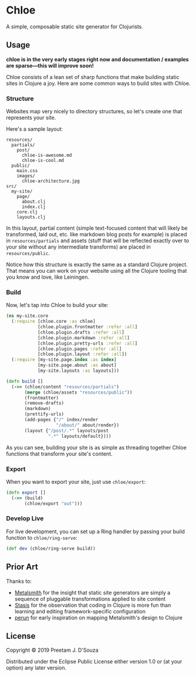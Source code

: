 # Chloe

A simple, composable static site generator for Clojurists.

## Usage

**chloe is in the very early stages right now and documentation / examples are sparse—this will improve soon!**

Chloe consists of a lean set of sharp functions that make building static sites in Clojure a joy. Here are some common ways to build sites with Chloe.

### Structure

Websites map very nicely to directory structures, so let's create one that represents your site.

Here's a sample layout:

```
resources/
  partials/
    post/
      chloe-is-awesome.md
      chloe-is-cool.md
  public/
    main.css
    images/
      chloe-architecture.jpg
src/
  my-site/
    page/
      about.clj
      index.clj
    core.clj
    layouts.clj
```

In this layout, partial content (simple text-focused content that will likely be transformed, laid out, etc. like markdown blog posts for example) is placed in `resources/partials` and assets (stuff that will be reflected exactly over to your site without any intermediate transforms) are placed in `resources/public`.

Notice how this structure is exactly the same as a standard Clojure project. That means you can work on your website using all the Clojure tooling that you know and love, like Leiningen.

### Build

Now, let's tap into Chloe to build your site:

```clojure
(ns my-site.core
  (:require [chloe.core :as chloe]
            [chloe.plugin.frontmatter :refer :all]
            [chloe.plugin.drafts :refer :all]
            [chloe.plugin.markdown :refer :all]
            [chloe.plugin.pretty-urls :refer :all]
            [chloe.plugin.pages :refer :all]
            [chloe.plugin.layout :refer :all])
  (:require [my-site.page.index :as index]
            [my-site.page.about :as about]
            [my-site.layouts :as layouts]))

(defn build []
  (->> (chloe/content "resources/partials")
       (merge (chloe/assets "resources/public"))
       (frontmatter)
       (remove-drafts)
       (markdown)
       (prettify-urls)
       (add-pages {"/" index/render
                   "/about/" about/render})
       (layout {"/post/.*" layouts/post
                ".*" layouts/default})))
```

As you can see, building your site is as simple as threading together Chloe functions that transform your site's content.

### Export

When you want to export your site, just use `chloe/export`:

```clojure
(defn export []
  (->> (build)
       (chloe/export "out")))
```

### Develop Live

For live development, you can set up a Ring handler by passing your build function to `chloe/ring-serve`:

```clojure
(def dev (chloe/ring-serve build))
```

## Prior Art

Thanks to:

 * [Metalsmith](https://github.com/segmentio/metalsmith) for the insight that static site generators are simply a sequence of pluggable transformations applied to site content
 * [Stasis](https://github.com/magnars/stasis) for the observation that coding in Clojure is more fun than learning and editing framework-specific configuration
 * [perun](https://github.com/hashobject/perun) for early inspiration on mapping Metalsmith's design to Clojure

## License

Copyright © 2019 Preetam J. D'Souza

Distributed under the Eclipse Public License either version 1.0 or (at your option) any later version.

